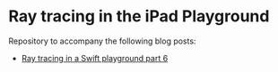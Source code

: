 # Ray tracing in the iPad Playground

Repository to accompany the following blog posts:
- [Ray tracing in a Swift playground part 6](http://metalkit.org/2016/08/07/ray-tracing-in-a-swift-playground-part-6.html)
